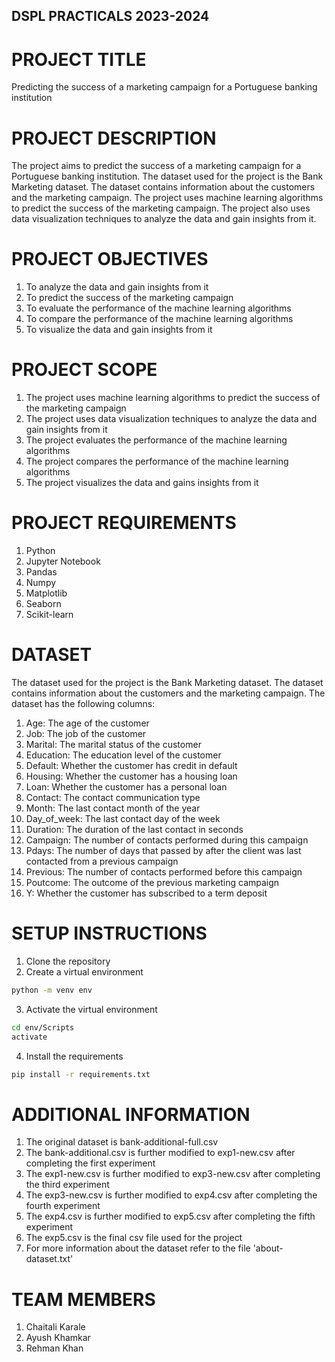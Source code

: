 ## DSPL PRACTICALS 2023-2024

# PROJECT TITLE
Predicting the success of a marketing campaign for a Portuguese banking institution

# PROJECT DESCRIPTION
The project aims to predict the success of a marketing campaign for a Portuguese banking institution. The dataset used for the project is the Bank Marketing dataset. The dataset contains information about the customers and the marketing campaign. The project uses machine learning algorithms to predict the success of the marketing campaign. The project also uses data visualization techniques to analyze the data and gain insights from it.

# PROJECT OBJECTIVES
1. To analyze the data and gain insights from it
2. To predict the success of the marketing campaign
3. To evaluate the performance of the machine learning algorithms
4. To compare the performance of the machine learning algorithms
5. To visualize the data and gain insights from it

# PROJECT SCOPE
1. The project uses machine learning algorithms to predict the success of the marketing campaign
2. The project uses data visualization techniques to analyze the data and gain insights from it
3. The project evaluates the performance of the machine learning algorithms
4. The project compares the performance of the machine learning algorithms
5. The project visualizes the data and gains insights from it

# PROJECT REQUIREMENTS
1. Python
2. Jupyter Notebook
3. Pandas
4. Numpy
5. Matplotlib
6. Seaborn
7. Scikit-learn

# DATASET
The dataset used for the project is the Bank Marketing dataset. The dataset contains information about the customers and the marketing campaign. The dataset has the following columns:

1. Age: The age of the customer
2. Job: The job of the customer
3. Marital: The marital status of the customer
4. Education: The education level of the customer
5. Default: Whether the customer has credit in default
6. Housing: Whether the customer has a housing loan
7. Loan: Whether the customer has a personal loan
8. Contact: The contact communication type
9. Month: The last contact month of the year
10. Day_of_week: The last contact day of the week
11. Duration: The duration of the last contact in seconds
12. Campaign: The number of contacts performed during this campaign
13. Pdays: The number of days that passed by after the client was last contacted from a previous campaign
14. Previous: The number of contacts performed before this campaign
15. Poutcome: The outcome of the previous marketing campaign
16. Y: Whether the customer has subscribed to a term deposit


# SETUP INSTRUCTIONS
1. Clone the repository
2. Create a virtual environment
```bash
python -m venv env
```
3. Activate the virtual environment
```bash
cd env/Scripts
activate
```
4. Install the requirements
```bash
pip install -r requirements.txt
```

# ADDITIONAL INFORMATION

1. The original dataset is bank-additional-full.csv
2. The bank-additional.csv is further modified to exp1-new.csv after completing the first experiment
3. The exp1-new.csv is further modified to exp3-new.csv after completing the third experiment
4. The exp3-new.csv is further modified to exp4.csv after completing the fourth experiment
5. The exp4.csv is further modified to exp5.csv after completing the fifth experiment
6. The exp5.csv is the final csv file used for the project
7. For more information about the dataset refer to the file 'about-dataset.txt'

# TEAM MEMBERS
1. Chaitali Karale
2. Ayush Khamkar
3. Rehman Khan
